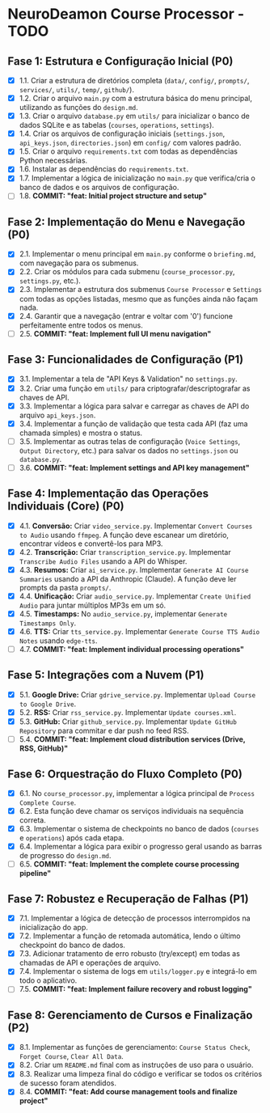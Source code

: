# NeuroDeamon Course Processor - TODO

## Fase 1: Estrutura e Configuração Inicial (P0)

- [x] 1.1. Criar a estrutura de diretórios completa (`data/`, `config/`, `prompts/`, `services/`, `utils/`, `temp/`, `github/`).
- [x] 1.2. Criar o arquivo `main.py` com a estrutura básica do menu principal, utilizando as funções do `design.md`.
- [x] 1.3. Criar o arquivo `database.py` em `utils/` para inicializar o banco de dados SQLite e as tabelas (`courses`, `operations`, `settings`).
- [x] 1.4. Criar os arquivos de configuração iniciais (`settings.json`, `api_keys.json`, `directories.json`) em `config/` com valores padrão.
- [x] 1.5. Criar o arquivo `requirements.txt` com todas as dependências Python necessárias.
- [x] 1.6. Instalar as dependências do `requirements.txt`.
- [x] 1.7. Implementar a lógica de inicialização no `main.py` que verifica/cria o banco de dados e os arquivos de configuração.
- [ ] 1.8. **COMMIT: "feat: Initial project structure and setup"**

## Fase 2: Implementação do Menu e Navegação (P0)

- [x] 2.1. Implementar o menu principal em `main.py` conforme o `briefing.md`, com navegação para os submenus.
- [x] 2.2. Criar os módulos para cada submenu (`course_processor.py`, `settings.py`, etc.).
- [x] 2.3. Implementar a estrutura dos submenus `Course Processor` e `Settings` com todas as opções listadas, mesmo que as funções ainda não façam nada.
- [x] 2.4. Garantir que a navegação (entrar e voltar com '0') funcione perfeitamente entre todos os menus.
- [ ] 2.5. **COMMIT: "feat: Implement full UI menu navigation"**

## Fase 3: Funcionalidades de Configuração (P1)

- [x] 3.1. Implementar a tela de "API Keys & Validation" no `settings.py`.
- [x] 3.2. Criar uma função em `utils/` para criptografar/descriptografar as chaves de API.
- [x] 3.3. Implementar a lógica para salvar e carregar as chaves de API do arquivo `api_keys.json`.
- [x] 3.4. Implementar a função de validação que testa cada API (faz uma chamada simples) e mostra o status.
- [ ] 3.5. Implementar as outras telas de configuração (`Voice Settings`, `Output Directory`, etc.) para salvar os dados no `settings.json` ou `database.py`.
- [ ] 3.6. **COMMIT: "feat: Implement settings and API key management"**

## Fase 4: Implementação das Operações Individuais (Core) (P0)

- [x] 4.1. **Conversão:** Criar `video_service.py`. Implementar `Convert Courses to Audio` usando `ffmpeg`. A função deve escanear um diretório, encontrar vídeos e convertê-los para MP3.
- [x] 4.2. **Transcrição:** Criar `transcription_service.py`. Implementar `Transcribe Audio Files` usando a API do Whisper.
- [x] 4.3. **Resumos:** Criar `ai_service.py`. Implementar `Generate AI Course Summaries` usando a API da Anthropic (Claude). A função deve ler prompts da pasta `prompts/`.
- [x] 4.4. **Unificação:** Criar `audio_service.py`. Implementar `Create Unified Audio` para juntar múltiplos MP3s em um só.
- [x] 4.5. **Timestamps:** No `audio_service.py`, implementar `Generate Timestamps Only`.
- [x] 4.6. **TTS:** Criar `tts_service.py`. Implementar `Generate Course TTS Audio Notes` usando `edge-tts`.
- [ ] 4.7. **COMMIT: "feat: Implement individual processing operations"**

## Fase 5: Integrações com a Nuvem (P1)

- [x] 5.1. **Google Drive:** Criar `gdrive_service.py`. Implementar `Upload Course to Google Drive`.
- [x] 5.2. **RSS:** Criar `rss_service.py`. Implementar `Update courses.xml`.
- [x] 5.3. **GitHub:** Criar `github_service.py`. Implementar `Update GitHub Repository` para commitar e dar push no feed RSS.
- [ ] 5.4. **COMMIT: "feat: Implement cloud distribution services (Drive, RSS, GitHub)"**

## Fase 6: Orquestração do Fluxo Completo (P0)

- [x] 6.1. No `course_processor.py`, implementar a lógica principal de `Process Complete Course`.
- [x] 6.2. Esta função deve chamar os serviços individuais na sequência correta.
- [x] 6.3. Implementar o sistema de checkpoints no banco de dados (`courses` e `operations`) após cada etapa.
- [x] 6.4. Implementar a lógica para exibir o progresso geral usando as barras de progresso do `design.md`.
- [ ] 6.5. **COMMIT: "feat: Implement the complete course processing pipeline"**

## Fase 7: Robustez e Recuperação de Falhas (P1)

- [x] 7.1. Implementar a lógica de detecção de processos interrompidos na inicialização do app.
- [x] 7.2. Implementar a função de retomada automática, lendo o último checkpoint do banco de dados.
- [x] 7.3. Adicionar tratamento de erro robusto (try/except) em todas as chamadas de API e operações de arquivo.
- [x] 7.4. Implementar o sistema de logs em `utils/logger.py` e integrá-lo em todo o aplicativo.
- [ ] 7.5. **COMMIT: "feat: Implement failure recovery and robust logging"**

## Fase 8: Gerenciamento de Cursos e Finalização (P2)

- [x] 8.1. Implementar as funções de gerenciamento: `Course Status Check`, `Forget Course`, `Clear All Data`.
- [x] 8.2. Criar um `README.md` final com as instruções de uso para o usuário.
- [x] 8.3. Realizar uma limpeza final do código e verificar se todos os critérios de sucesso foram atendidos.
- [x] 8.4. **COMMIT: "feat: Add course management tools and finalize project"**
